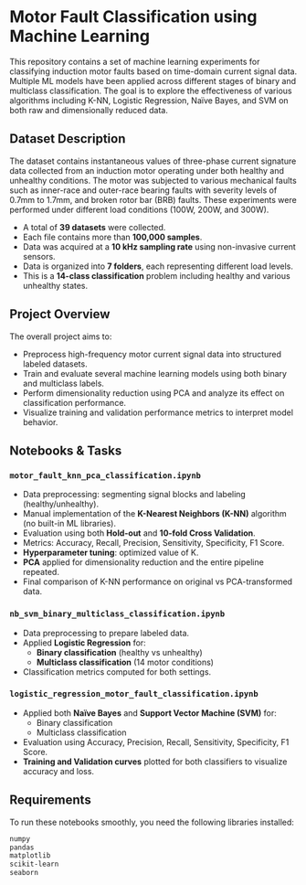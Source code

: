 # Motor Fault Classification using Machine Learning

This repository contains a set of machine learning experiments for classifying induction motor faults based on time-domain current signal data. Multiple ML models have been applied across different stages of binary and multiclass classification. The goal is to explore the effectiveness of various algorithms including K-NN, Logistic Regression, Naïve Bayes, and SVM on both raw and dimensionally reduced data.


## Dataset Description

The dataset contains instantaneous values of three-phase current signature data collected from an induction motor operating under both healthy and unhealthy conditions. The motor was subjected to various mechanical faults such as inner-race and outer-race bearing faults with severity levels of 0.7mm to 1.7mm, and broken rotor bar (BRB) faults. These experiments were performed under different load conditions (100W, 200W, and 300W). 

- A total of **39 datasets** were collected.
- Each file contains more than **100,000 samples**.
- Data was acquired at a **10 kHz sampling rate** using non-invasive current sensors.
- Data is organized into **7 folders**, each representing different load levels.
- This is a **14-class classification** problem including healthy and various unhealthy states.

## Project Overview

The overall project aims to:

- Preprocess high-frequency motor current signal data into structured labeled datasets.
- Train and evaluate several machine learning models using both binary and multiclass labels.
- Perform dimensionality reduction using PCA and analyze its effect on classification performance.
- Visualize training and validation performance metrics to interpret model behavior.



## Notebooks & Tasks

### `motor_fault_knn_pca_classification.ipynb`
- Data preprocessing: segmenting signal blocks and labeling (healthy/unhealthy).
- Manual implementation of the **K-Nearest Neighbors (K-NN)** algorithm (no built-in ML libraries).
- Evaluation using both **Hold-out** and **10-fold Cross Validation**.
- Metrics: Accuracy, Recall, Precision, Sensitivity, Specificity, F1 Score.
- **Hyperparameter tuning**: optimized value of K.
- **PCA** applied for dimensionality reduction and the entire pipeline repeated.
- Final comparison of K-NN performance on original vs PCA-transformed data.



### `nb_svm_binary_multiclass_classification.ipynb`
- Data preprocessing to prepare labeled data.
- Applied **Logistic Regression** for:
  - **Binary classification** (healthy vs unhealthy)
  - **Multiclass classification** (14 motor conditions)
- Classification metrics computed for both settings.

###  `logistic_regression_motor_fault_classification.ipynb`
- Applied both **Naïve Bayes** and **Support Vector Machine (SVM)** for:
  - Binary classification
  - Multiclass classification
- Evaluation using Accuracy, Precision, Recall, Sensitivity, Specificity, F1 Score.
- **Training and Validation curves** plotted for both classifiers to visualize accuracy and loss.


##  Requirements

To run these notebooks smoothly, you need the following libraries installed:

```bash
numpy
pandas
matplotlib
scikit-learn
seaborn
